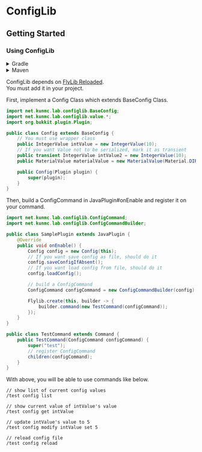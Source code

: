 # ConfigLib

## Getting Started

### Using ConfigLib

<details>
  <summary>Gradle</summary>

  ```groovy
  plugins {
    id "com.github.johnrengelman.shadow" version "6.1.0"
}
  ```

  ```groovy
  allprojects {
    repositories {
        maven { url 'https://jitpack.io' }
    }
}
  ```

  ```groovy
  dependencies {
    implementation 'com.github.TeamKun:ConfigLib:[version]'
}

  ```

</details>

<details>
  <summary>Maven</summary>

  ```xml

<repositories>
    <repository>
        <id>jitpack.io</id>
        <url>https://jitpack.io</url>
    </repository>
</repositories>
  ```

  ```xml

<dependency>
    <groupId>com.github.TeamKun</groupId>
    <artifactId>ConfigLib</artifactId>
    <version>[version]</version>
</dependency>
  ```

</details>

ConfigLib depends on [FlyLib Reloaded](https://github.com/TeamKun/flylib-reloaded).  
You must add it in your project.

First, implement a Config Class which extends BaseConfig Class.

```Java
import net.kunmc.lab.configlib.BaseConfig;
import net.kunmc.lab.configlib.value.*;
import org.bukkit.plugin.Plugin;

public class Config extends BaseConfig {
    // You must use wrapper class
    public IntegerValue intValue = new IntegerValue(10);
    // If you want Value not to be serialized, mark it as transient
    public transient IntegerValue intValue2 = new IntegerValue(10);
    public MaterialValue materialValue = new MaterialValue(Material.DIRT);

    public Config(Plugin plugin) {
        super(plugin);
    }
}
```

Then, build a ConfigCommand in JavaPlugin#onEnable and register it on your command.

```Java
import net.kunmc.lab.configlib.ConfigCommand;
import net.kunmc.lab.configlib.ConfigCommandBuilder;

public class SamplePlugin extends JavaPlugin {
    @Override
    public void onEnable() {
        Config config = new Config(this);
        // If you want save config as file, should do it
        config.saveConfigIfAbsent();
        // If you want load config from file, should do it
        config.loadConfig();

        // build a ConfigCommand
        ConfigCommand configCommand = new ConfigCommandBuilder(config).build();

        Flylib.create(this, builder -> {
            builder.command(new TestCommand(configCommand));
        });
    }
}

public class TestCommand extends Command {
    public TestCommand(ConfigCommand configCommand) {
        super("test");
        // register ConfigCommand
        children(configCommand);
    }
}
```

With above, you will be able to use commands like below.

```
// show list of current config values
/test config list

// show current value of intValue's value
/test config get intValue

// update intValue's value to 5
/test config modify intValue set 5

// reload config file
/test config reload
```